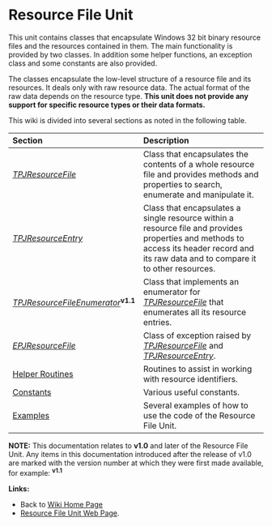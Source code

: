 # Resource File Unit #

This unit contains classes that encapsulate Windows 32 bit binary resource files and the resources contained in them. The main functionality is provided by two classes. In addition some helper functions, an exception class and some constants are also provided.

The classes encapsulate the low-level structure of a resource file and its resources. It deals only with raw resource data. The actual format of the raw data depends on the resource type. **This unit does not provide any support for specific resource types or their data formats.**

This wiki is divided into several sections as noted in the following table.

| Section | Description |
|:--------|:------------|
| _[TPJResourceFile](TPJResourceFile.md)_ | Class that encapsulates the contents of a whole resource file and provides methods and properties to search, enumerate and manipulate it. |
| _[TPJResourceEntry](TPJResourceEntry.md)_ | Class that encapsulates a single resource within a resource file and provides properties and methods to access its header record and its raw data and to compare it to other resources. |
| _[TPJResourceFileEnumerator](TPJResourceFileEnumerator.md)_**<sup>v1.1</sup>** | Class that implements an enumerator for _[TPJResourceFile](TPJResourceFile.md)_ that enumerates all its resource entries. |
| _[EPJResourceFile](EPJResourceFile.md)_ | Class of exception raised by _[TPJResourceFile](TPJResourceFile.md)_ and _[TPJResourceEntry](TPJResourceEntry.md)_. |
| [Helper Routines](ResFileRoutines.md) | Routines to assist in working with resource identifiers. |
| [Constants](ResFileConsts.md) | Various useful constants. |
| [Examples](ResFileExamples.md) | Several examples of how to use the code of the Resource File Unit. |

**NOTE:** This documentation relates to **v1.0** and later of the Resource File Unit. Any items in this documentation introduced after the release of v1.0 are marked with the version number at which they were first made available, for example: **<sup>v1.1</sup>**

**Links:**

  * Back to [Wiki Home Page](Welcome.md)
  * [Resource File Unit Web Page](http://www.delphidabbler.com/software/resfile).
